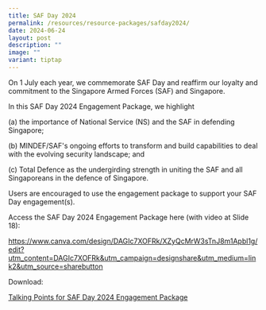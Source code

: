 ```yaml
---
title: SAF Day 2024
permalink: /resources/resource-packages/safday2024/
date: 2024-06-24
layout: post
description: ""
image: ""
variant: tiptap
---
```

<p>On 1 July each year, we commemorate SAF Day and reaffirm our loyalty and
commitment to the Singapore Armed Forces (SAF) and Singapore.</p>
<p>In this SAF Day 2024 Engagement Package, we highlight</p>
<p>(a) the importance of National Service (NS) and the SAF in defending Singapore;</p>
<p>(b) MINDEF/SAF's ongoing efforts to transform and build capabilities to
deal with the evolving security landscape; and</p>
<p>(c) Total Defence as the undergirding strength in uniting the SAF and
all Singaporeans in the defence of Singapore.</p>
<p>Users are encouraged to use the engagement package to support your SAF
Day engagement(s).</p>
<p>Access the SAF Day 2024 Engagement Package here (with video at Slide 18):</p>
<p><a href="https://www.canva.com/design/DAGIc7XOFRk/XZyQcMrW3sTnJ8m1Apbl1g/edit?utm_content=DAGIc7XOFRk&amp;utm_campaign=designshare&amp;utm_medium=link2&amp;utm_source=sharebutton" rel="noopener noreferrer nofollow" target="_blank">https://www.canva.com/design/DAGIc7XOFRk/XZyQcMrW3sTnJ8m1Apbl1g/edit?utm_content=DAGIc7XOFRk&amp;utm_campaign=designshare&amp;utm_medium=link2&amp;utm_source=sharebutton</a>
</p>
<p>Download:</p>
<p><a href="/files/Talking_Points_for_SAF_Day_2024_Engagement_Package_2024.pdf" rel="noopener noreferrer nofollow" target="_blank">Talking Points for SAF Day 2024 Engagement Package</a>
</p>